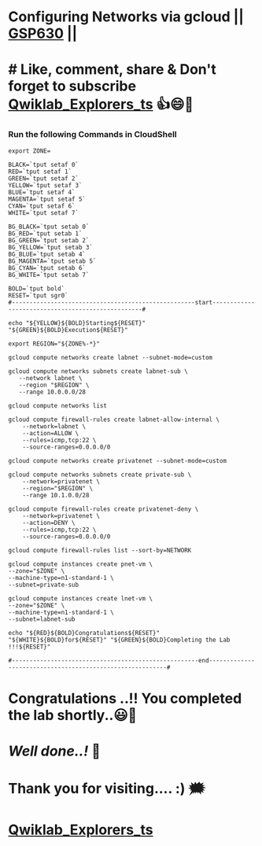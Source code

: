 # Configuring Networks via gcloud || [GSP630](https://www.cloudskillsboost.google/focuses/7140?parent=catalog) ||

# # Like, comment, share & Don't forget to subscribe [Qwiklab_Explorers_ts](https://youtube.com/@titashshil?si=RgamNu1dc9jVIbJN) 👍😄🤝

### Run the following Commands in CloudShell

```
export ZONE=
```
```
BLACK=`tput setaf 0`
RED=`tput setaf 1`
GREEN=`tput setaf 2`
YELLOW=`tput setaf 3`
BLUE=`tput setaf 4`
MAGENTA=`tput setaf 5`
CYAN=`tput setaf 6`
WHITE=`tput setaf 7`

BG_BLACK=`tput setab 0`
BG_RED=`tput setab 1`
BG_GREEN=`tput setab 2`
BG_YELLOW=`tput setab 3`
BG_BLUE=`tput setab 4`
BG_MAGENTA=`tput setab 5`
BG_CYAN=`tput setab 6`
BG_WHITE=`tput setab 7`

BOLD=`tput bold`
RESET=`tput sgr0`
#----------------------------------------------------start--------------------------------------------------#

echo "${YELLOW}${BOLD}Starting${RESET}" "${GREEN}${BOLD}Execution${RESET}"

export REGION="${ZONE%-*}"

gcloud compute networks create labnet --subnet-mode=custom

gcloud compute networks subnets create labnet-sub \
   --network labnet \
   --region "$REGION" \
   --range 10.0.0.0/28

gcloud compute networks list

gcloud compute firewall-rules create labnet-allow-internal \
	--network=labnet \
	--action=ALLOW \
	--rules=icmp,tcp:22 \
	--source-ranges=0.0.0.0/0

gcloud compute networks create privatenet --subnet-mode=custom

gcloud compute networks subnets create private-sub \
    --network=privatenet \
    --region="$REGION" \
    --range 10.1.0.0/28

gcloud compute firewall-rules create privatenet-deny \
    --network=privatenet \
    --action=DENY \
    --rules=icmp,tcp:22 \
    --source-ranges=0.0.0.0/0

gcloud compute firewall-rules list --sort-by=NETWORK

gcloud compute instances create pnet-vm \
--zone="$ZONE" \
--machine-type=n1-standard-1 \
--subnet=private-sub

gcloud compute instances create lnet-vm \
--zone="$ZONE" \
--machine-type=n1-standard-1 \
--subnet=labnet-sub

echo "${RED}${BOLD}Congratulations${RESET}" "${WHITE}${BOLD}for${RESET}" "${GREEN}${BOLD}Completing the Lab !!!${RESET}"

#-----------------------------------------------------end----------------------------------------------------------#
```


# Congratulations ..!! You completed the lab shortly..😃💯

# *Well done..!* 👏

# Thank you for visiting.... :) 🗯️

# [Qwiklab_Explorers_ts](https://youtube.com/@titashshil?si=RgamNu1dc9jVIbJN)
